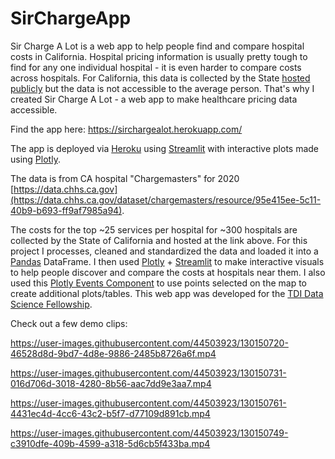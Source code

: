 # SirChargeApp

Sir Charge A Lot is a web app to help people find and compare hospital costs in California. Hospital pricing information is usually pretty tough to find for any one individual hospital - it is even harder to compare costs across hospitals. For California, this data is collected by the State [hosted publicly](https://data.chhs.ca.gov/dataset/chargemasters/resource/95e415ee-5c11-40b9-b693-ff9af7985a94) but the data is not accessible to the average person. That's why I created Sir Charge A Lot - a web app to make healthcare pricing data accessible.

Find the app here: https://sirchargealot.herokuapp.com/

The app is deployed via [Heroku](https://www.heroku.com/) using [Streamlit](https://streamlit.io/) with interactive plots made using [Plotly](https://plotly.com/).

The data is from CA hospital "Chargemasters" for 2020 [https://data.chhs.ca.gov](https://data.chhs.ca.gov/dataset/chargemasters/resource/95e415ee-5c11-40b9-b693-ff9af7985a94).

The costs for the top ~25 services per hospital for ~300 hospitals are collected by the State of California and hosted at the link above. For this project I processes, cleaned and standardized the data and loaded it into a [Pandas](https://pandas.pydata.org/) DataFrame. I then used [Plotly](https://plotly.com/) + [Streamlit](https://streamlit.io/) to make interactive visuals to help people discover and compare the costs at hospitals near them. I also used this [Plotly Events Component](https://github.com/null-jones/streamlit-plotly-events) to use points selected on the map to create additional plots/tables. This web app was developed for the [TDI Data Science Fellowship](https://www.thedataincubator.com/programs/data-science-fellowship/).


Check out a few demo clips:


https://user-images.githubusercontent.com/44503923/130150720-46528d8d-9bd7-4d8e-9886-2485b8726a6f.mp4



https://user-images.githubusercontent.com/44503923/130150731-016d706d-3018-4280-8b56-aac7dd9e3aa7.mp4



https://user-images.githubusercontent.com/44503923/130150761-4431ec4d-4cc6-43c2-b5f7-d77109d891cb.mp4



https://user-images.githubusercontent.com/44503923/130150749-c3910dfe-409b-4599-a318-5d6cb5f433ba.mp4


